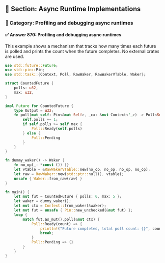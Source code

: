## 📘 Section: Async Runtime Implementations
### 🔹 Category: Profiling and debugging async runtimes
#### ✅ Answer 870: Profiling and debugging async runtimes

This example shows a mechanism that tracks how many times each future is polled and prints the count when the future completes. No external crates are used.

```rust
use std::future::Future;
use std::pin::Pin;
use std::task::{Context, Poll, RawWaker, RawWakerVTable, Waker};

struct CountedFuture {
    polls: u32,
    max: u32,
}

impl Future for CountedFuture {
    type Output = u32;
    fn poll(mut self: Pin<&mut Self>, _cx: &mut Context<'_>) -> Poll<Self::Output> {
        self.polls += 1;
        if self.polls >= self.max {
            Poll::Ready(self.polls)
        } else {
            Poll::Pending
        }
    }
}

fn dummy_waker() -> Waker {
    fn no_op(_: *const ()) {}
    let vtable = &RawWakerVTable::new(no_op, no_op, no_op, no_op);
    let raw = RawWaker::new(std::ptr::null(), vtable);
    unsafe { Waker::from_raw(raw) }
}

fn main() {
    let mut fut = CountedFuture { polls: 0, max: 5 };
    let waker = dummy_waker();
    let mut ctx = Context::from_waker(&waker);
    let mut fut = unsafe { Pin::new_unchecked(&mut fut) };
    loop {
        match fut.as_mut().poll(&mut ctx) {
            Poll::Ready(count) => {
                println!("Future completed, total poll count: {}", count);
                break;
            }
            Poll::Pending => {}
        }
    }
}
```
